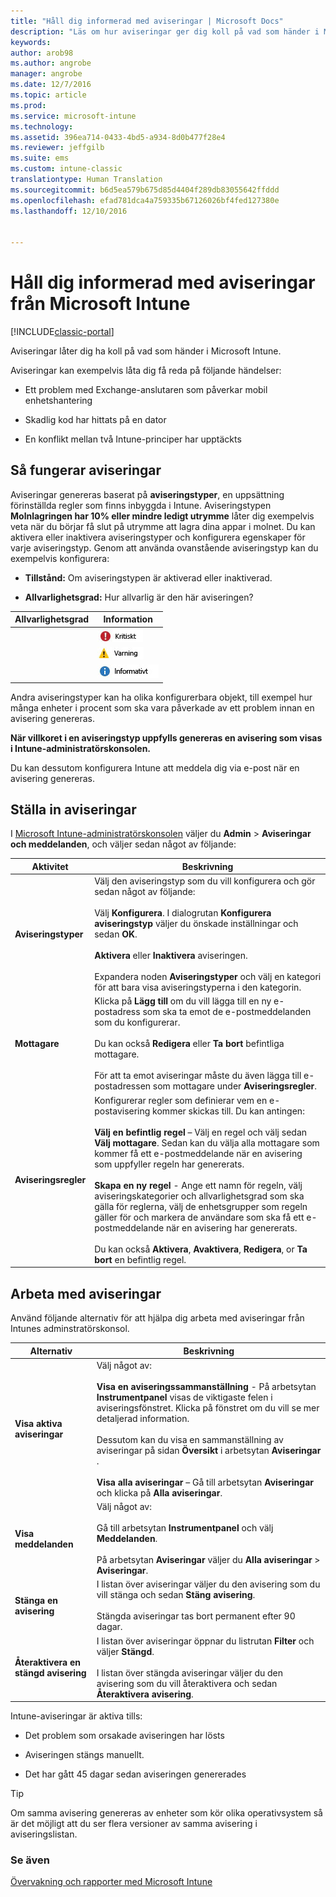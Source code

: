```yaml
---
title: "Håll dig informerad med aviseringar | Microsoft Docs"
description: "Läs om hur aviseringar ger dig koll på vad som händer i Microsoft Intune."
keywords: 
author: arob98
ms.author: angrobe
manager: angrobe
ms.date: 12/7/2016
ms.topic: article
ms.prod: 
ms.service: microsoft-intune
ms.technology: 
ms.assetid: 396ea714-0433-4bd5-a934-8d0b477f28e4
ms.reviewer: jeffgilb
ms.suite: ems
ms.custom: intune-classic
translationtype: Human Translation
ms.sourcegitcommit: b6d5ea579b675d85d4404f289db83055642ffddd
ms.openlocfilehash: efad781dca4a759335b67126026bf4fed127380e
ms.lasthandoff: 12/10/2016


---
```


# <a name="get-notified-by-microsoft-intune-alerts"></a>Håll dig informerad med aviseringar från Microsoft Intune

[!INCLUDE[classic-portal](../includes/classic-portal.md)]

Aviseringar låter dig ha koll på vad som händer i Microsoft Intune.

Aviseringar kan exempelvis låta dig få reda på följande händelser:

-   Ett problem med Exchange-anslutaren som påverkar mobil enhetshantering

-   Skadlig kod har hittats på en dator

-   En konflikt mellan två Intune-principer har upptäckts


## <a name="how-alerts-work"></a>Så fungerar aviseringar
Aviseringar genereras baserat på **aviseringstyper**, en uppsättning förinställda regler som finns inbyggda i Intune. Aviseringstypen **Molnlagringen har 10% eller mindre ledigt utrymme** låter dig exempelvis veta när du börjar få slut på utrymme att lagra dina appar i molnet. Du kan aktivera eller inaktivera aviseringstyper och konfigurera egenskaper för varje aviseringstyp. Genom att använda ovanstående aviseringstyp kan du exempelvis konfigurera:

-   **Tillstånd:** Om aviseringstypen är aktiverad eller inaktiverad.

-   **Allvarlighetsgrad:** Hur allvarlig är den här aviseringen?


|Allvarlighetsgrad|Information|
|--------|-------|
    |![Kritisk varning](../media/Critical-Alert.jpg)|Anger ett allvarligt problem som du bör undersöka så fort som möjligt, exempelvis om skadlig kod har upptäckts på en dator.|
    |![Varning](../media/Warning-Alert.jpg)|Anger ett problem som inte är allvarligt än, men som kan bli allvarligt om du inte tar tag i det. Ett exempel är säkerhetsuppdateringar som väntar på att installeras.|
    |![Informationsavisering](../media/Informational-Alert.jpg)|Visar information som inte är driftskritisk, exempelvis att en ny version av Exchange-anslutaren finns tillgänglig.|

Andra aviseringstyper kan ha olika konfigurerbara objekt, till exempel hur många enheter i procent som ska vara påverkade av ett problem innan en avisering genereras.

**När villkoret i en aviseringstyp uppfylls genereras en avisering som visas i Intune-administratörskonsolen.**

Du kan dessutom konfigurera Intune att meddela dig via e-post när en avisering genereras.

## <a name="set-up-alerts"></a>Ställa in aviseringar
I [Microsoft Intune-administratörskonsolen](https://manage.microsoft.com) väljer du **Admin** &gt; **Aviseringar och meddelanden**, och väljer sedan något av följande:

|Aktivitet|Beskrivning|
|--------|---------------|
|**Aviseringstyper**|Välj den aviseringstyp som du vill konfigurera och gör sedan något av följande:<br /><br />Välj **Konfigurera**. I dialogrutan **Konfigurera aviseringstyp** väljer du önskade inställningar och sedan **OK**.<br /><br />**Aktivera** eller **Inaktivera** aviseringen.<br /><br />Expandera noden **Aviseringstyper** och välj en kategori för att bara visa aviseringstyperna i den kategorin.|
|**Mottagare**|Klicka på **Lägg till** om du vill lägga till en ny e-postadress som ska ta emot de e-postmeddelanden som du konfigurerar.<br /><br />Du kan också **Redigera** eller **Ta bort** befintliga mottagare.<br /><br />För att ta emot aviseringar måste du även lägga till e-postadressen som mottagare under **Aviseringsregler**.|
|**Aviseringsregler**|Konfigurerar regler som definierar vem en e-postavisering kommer skickas till. Du kan antingen:<br /><br />**Välj en befintlig regel** – Välj en regel och välj sedan **Välj mottagare**. Sedan kan du välja alla mottagare som kommer få ett e-postmeddelande när en avisering som uppfyller regeln har genererats.<br /><br />**Skapa en ny regel** - Ange ett namn för regeln, välj aviseringskategorier och allvarlighetsgrad som ska gälla för reglerna, välj de enhetsgrupper som regeln gäller för och markera de användare som ska få ett e-postmeddelande när en avisering har genererats.<br /><br />Du kan också **Aktivera**, **Avaktivera**, **Redigera**, or **Ta bort** en befintlig regel.|

## <a name="working-with-alerts"></a>Arbeta med aviseringar
Använd följande alternativ för att hjälpa dig arbeta med aviseringar från Intunes adminstratörskonsol.

|Alternativ|Beskrivning|
|----------|---------------|
|**Visa aktiva aviseringar**|Välj något av:<br /><br />**Visa en aviseringssammanställning** - På arbetsytan **Instrumentpanel** visas de viktigaste felen i aviseringsfönstret. Klicka på fönstret om du vill se mer detaljerad information.<br /><br />Dessutom kan du visa en sammanställning av aviseringar på sidan **Översikt** i arbetsytan **Aviseringar** .<br /><br />**Visa alla aviseringar** – Gå till arbetsytan **Aviseringar** och klicka på **Alla aviseringar**.|
|**Visa meddelanden**|Välj något av:<br /><br />Gå till arbetsytan **Instrumentpanel** och välj **Meddelanden**.<br /><br />På arbetsytan **Aviseringar** väljer du **Alla aviseringar** &gt; **Aviseringar**.|
|**Stänga en avisering**|I listan över aviseringar väljer du den avisering som du vill stänga och sedan **Stäng avisering**.<br /><br />Stängda aviseringar tas bort permanent efter 90 dagar.|
|**Återaktivera en stängd avisering**|I listan över aviseringar öppnar du listrutan **Filter** och väljer **Stängd**.<br /><br />I listan över stängda aviseringar väljer du den avisering som du vill återaktivera och sedan **Återaktivera avisering**.|
Intune-aviseringar är aktiva tills:

-   Det problem som orsakade aviseringen har lösts

-   Aviseringen stängs manuellt.

-   Det har gått 45 dagar sedan aviseringen genererades

> [!TIP]
> Om samma avisering genereras av enheter som kör olika operativsystem så är det möjligt att du ser flera versioner av samma avisering i aviseringslistan.

### <a name="see-also"></a>Se även
[Övervakning och rapporter med Microsoft Intune](monitoring-and-reports-with-microsoft-intune.md)

